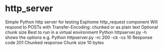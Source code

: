 # http_server
Simple Python http server for testing Esphome http_request component
Will respond to POSTs with Transfer-Encoding: chunked or as plain text
Optional chunk size
Best to run in a virtual environment
Python httpserver.py -h shows the options
e.g.
Python httpserver.py -rc 200 -ck -cs 10
Response code 201
Chunked response
Chunk size 10 bytes
